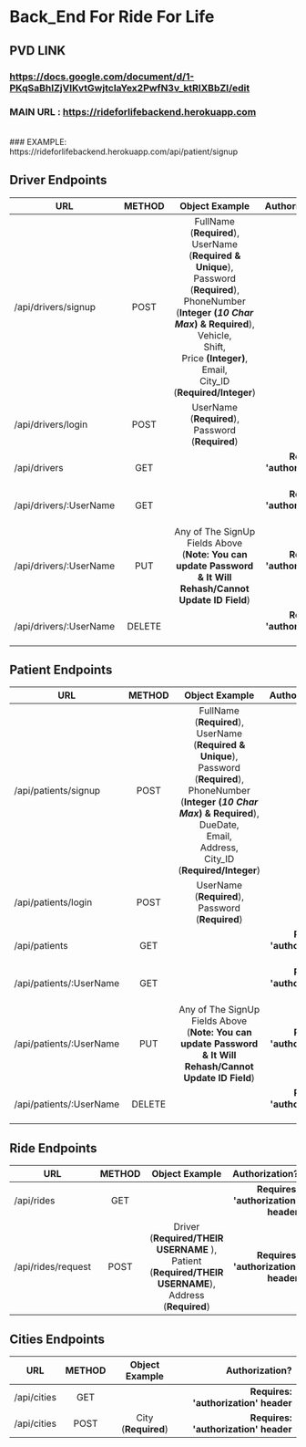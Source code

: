 # Back_End For Ride For Life

## PVD LINK

### https://docs.google.com/document/d/1-PKqSaBhlZjVlKvtGwjtclaYex2PwfN3v_ktRlXBbZI/edit

### MAIN URL : https://rideforlifebackend.herokuapp.com 
<br/>
### EXAMPLE: https://rideforlifebackend.herokuapp.com/api/patient/signup

## Driver Endpoints
| URL  | METHOD | Object Example | Authorization? |
| ---- | :----: | :---------------: |  ---------------: |
| /api/drivers/signup |  POST  |  FullName (<strong>Required</strong>),<br/> UserName (<strong>Required & Unique</strong>),<br/> Password (<strong>Required</strong>), <br/> PhoneNumber (<strong>Integer (*10 Char Max*) & Required</strong>),<br/> Vehicle,<br/> Shift,<br/> Price <strong>(Integer)</strong>,<br/> Email, <br/> City_ID (<strong>Required/Integer</strong>)       | No |
| /api/drivers/login |  POST  |     UserName (<strong>Required</strong>), <br/> Password (<strong>Required</strong>)            | No |
| /api/drivers |  GET  |               | <strong> Requires: 'authorization' header</strong>|
| /api/drivers/:UserName |  GET  |               | <strong> Requires: 'authorization' header</strong>|
| /api/drivers/:UserName |  PUT  |  Any of The SignUp Fields Above (**Note: You can update Password & It Will Rehash/Cannot Update ID Field**)            | <strong> Requires: 'authorization' header</strong>| 
| /api/drivers/:UserName |  DELETE  |           | <strong> Requires: 'authorization' header</strong>| 

## Patient Endpoints
| URL  | METHOD | Object Example | Authorization? |
| ---- | :----: | :---------------: | ---------------: |
| /api/patients/signup |  POST  |  FullName (<strong>Required</strong>),<br/> UserName (<strong>Required & Unique</strong>),<br/> Password (<strong>Required</strong>), <br/> PhoneNumber (<strong>Integer (*10 Char Max*) & Required</strong>),<br/> DueDate,<br/> Email,<br/> Address,<br/> City_ID (<strong>Required/Integer</strong>)       | No |
| /api/patients/login |  POST  |     UserName (<strong>Required</strong>), <br/> Password (<strong>Required</strong>)             | No |
| /api/patients |  GET  |               | <strong> Requires: 'authorization' header</strong>|
| /api/patients/:UserName |  GET  |               | <strong> Requires: 'authorization' header</strong>|
| /api/patients/:UserName |  PUT  |  Any of The SignUp Fields Above (**Note: You can update Password & It Will Rehash/Cannot Update ID Field**)            | <strong> Requires: 'authorization' header</strong>| 
| /api/patients/:UserName |  DELETE  |           | <strong> Requires: 'authorization' header</strong>| 

## Ride Endpoints
| URL  | METHOD | Object Example | Authorization? |
| ---- | :----: | :---------------: | ---------------: |
| /api/rides |  GET  |               | <strong> Requires: 'authorization' header</strong>|
| /api/rides/request |  POST  |Driver (<strong>Required/THEIR USERNAME </strong>),<br/> Patient (<strong>Required/THEIR USERNAME</strong>),<br/> Address (<strong>Required</strong>)| <strong> Requires: 'authorization' header</strong>| 

## Cities Endpoints
| URL  | METHOD | Object Example | Authorization? |
| ---- | :----: | :---------------: | ---------------: |
| /api/cities |  GET  |               | <strong> Requires: 'authorization' header</strong>|
| /api/cities |  POST  | City (**Required**) | <strong> Requires: 'authorization' header</strong>| 
